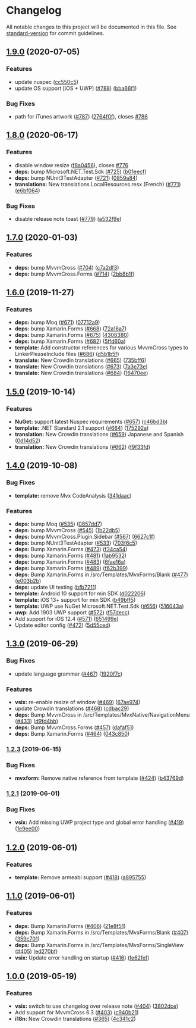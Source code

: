 # Changelog

All notable changes to this project will be documented in this file. See [standard-version](https://github.com/conventional-changelog/standard-version) for commit guidelines.

## [1.9.0](https://github.com/Plac3hold3r/MvxScaffolding/compare/v1.8.0...v1.9.0) (2020-07-05)


### Features

* update nuspec ([cc550c5](https://github.com/Plac3hold3r/MvxScaffolding/commit/cc550c5dc51b8755306ef0c9680728452a5062ca))
* update OS support [iOS + UWP] ([#788](https://github.com/Plac3hold3r/MvxScaffolding/issues/788)) ([bba66f1](https://github.com/Plac3hold3r/MvxScaffolding/commit/bba66f1d0d23bc8ed1aeb3eb4217e873eaf24e0e))


### Bug Fixes

* path for iTunes artwork ([#787](https://github.com/Plac3hold3r/MvxScaffolding/issues/787)) ([2764f0f](https://github.com/Plac3hold3r/MvxScaffolding/commit/2764f0ff797d8fd7d0c091fc2fbe700cb377796b)), closes [#786](https://github.com/Plac3hold3r/MvxScaffolding/issues/786)

## [1.8.0](https://github.com/Plac3hold3r/MvxScaffolding/compare/v1.7.0...v1.8.0) (2020-06-17)


### Features

* disable window resize ([f8a0456](https://github.com/Plac3hold3r/MvxScaffolding/commit/f8a04562b47bcac2041c3704c149e68f359bc655)), closes [#776](https://github.com/Plac3hold3r/MvxScaffolding/issues/776)
* **deps:** bump Microsoft.NET.Test.Sdk ([#725](https://github.com/Plac3hold3r/MvxScaffolding/issues/725)) ([b01eecf](https://github.com/Plac3hold3r/MvxScaffolding/commit/b01eecf65823825c1775bc299cc07286ceb4ac28))
* **deps:** bump NUnit3TestAdapter ([#721](https://github.com/Plac3hold3r/MvxScaffolding/issues/721)) ([0859a84](https://github.com/Plac3hold3r/MvxScaffolding/commit/0859a8473bfa740e07293181e3abe59c5cb3431e))
* **translations:** New translations LocalResources.resx (French) ([#771](https://github.com/Plac3hold3r/MvxScaffolding/issues/771)) ([e6bf064](https://github.com/Plac3hold3r/MvxScaffolding/commit/e6bf064edb61a8f7eac67bff394bea31b8c7a70b))


### Bug Fixes

* disable release note toast ([#779](https://github.com/Plac3hold3r/MvxScaffolding/issues/779)) ([a532f9e](https://github.com/Plac3hold3r/MvxScaffolding/commit/a532f9e40a4cc047c13b5bca3e1b5ec2fbb4be25))

## [1.7.0](https://github.com/Plac3hold3r/MvxScaffolding/compare/v1.6.0...v1.7.0) (2020-01-03)


### Features

* **deps:** bump MvvmCross ([#704](https://github.com/Plac3hold3r/MvxScaffolding/issues/704)) ([c7a2df3](https://github.com/Plac3hold3r/MvxScaffolding/commit/c7a2df30a6b8786eee3f84080be17aa25c196f48))
* **deps:** bump MvvmCross.Forms ([#714](https://github.com/Plac3hold3r/MvxScaffolding/issues/714)) ([2bb8b1f](https://github.com/Plac3hold3r/MvxScaffolding/commit/2bb8b1fdd2b87907e20072ea756b0145245697da))

## [1.6.0](https://github.com/Plac3hold3r/MvxScaffolding/compare/v1.5.0...v1.6.0) (2019-11-27)


### Features

* **deps:** bump Moq ([#671](https://github.com/Plac3hold3r/MvxScaffolding/issues/671)) ([07712a9](https://github.com/Plac3hold3r/MvxScaffolding/commit/07712a9cfc9bb5bfcca6d65fd54b102f6f9f4abe))
* **deps:** bump Xamarin.Forms ([#668](https://github.com/Plac3hold3r/MvxScaffolding/issues/668)) ([72a16a7](https://github.com/Plac3hold3r/MvxScaffolding/commit/72a16a71bf5a4e7993d29264dec345811cc28622))
* **deps:** bump Xamarin.Forms ([#675](https://github.com/Plac3hold3r/MvxScaffolding/issues/675)) ([4308380](https://github.com/Plac3hold3r/MvxScaffolding/commit/4308380560d14af2bb3a1f3e9a1ce614e1018921))
* **deps:** bump Xamarin.Forms ([#682](https://github.com/Plac3hold3r/MvxScaffolding/issues/682)) ([5ffd60a](https://github.com/Plac3hold3r/MvxScaffolding/commit/5ffd60a5cd0c93d96f3fed2ff2c0f0d8ea34ecd2))
* **template:** Add constructor references for various MvvmCross types to LinkerPleaseInclude files ([#686](https://github.com/Plac3hold3r/MvxScaffolding/issues/686)) ([d5b1b5f](https://github.com/Plac3hold3r/MvxScaffolding/commit/d5b1b5f8ac4aedacafa7aee1915b8f1c64900635))
* **translate:** New Crowdin translations ([#665](https://github.com/Plac3hold3r/MvxScaffolding/issues/665)) ([735bff6](https://github.com/Plac3hold3r/MvxScaffolding/commit/735bff610f10c5f30127d0e8befec0a09b398af0))
* **translate:** New Crowdin translations ([#673](https://github.com/Plac3hold3r/MvxScaffolding/issues/673)) ([7a3e73e](https://github.com/Plac3hold3r/MvxScaffolding/commit/7a3e73e3f05dcca55eba6f93013c4080cea6d313))
* **translate:** New Crowdin translations ([#684](https://github.com/Plac3hold3r/MvxScaffolding/issues/684)) ([16470ee](https://github.com/Plac3hold3r/MvxScaffolding/commit/16470eee0de4540cc1a72f3282f2a54dda3970a1))

## [1.5.0](https://github.com/Plac3hold3r/MvxScaffolding/compare/v1.4.0...v1.5.0) (2019-10-14)


### Features

* **NuGet:** support latest Nuspec requirements ([#657](https://github.com/Plac3hold3r/MvxScaffolding/issues/657)) ([c46bd3b](https://github.com/Plac3hold3r/MvxScaffolding/commit/c46bd3bedd9ad5c2e899795c5fe004b8d3a05599))
* **template:** .NET  Standard 2.1 support ([#664](https://github.com/Plac3hold3r/MvxScaffolding/issues/664)) ([175292a](https://github.com/Plac3hold3r/MvxScaffolding/commit/175292a2515dad77325a08c10d6208113707100d))
* **translation:** New Crowdin translations ([#659](https://github.com/Plac3hold3r/MvxScaffolding/issues/659)) Japanese and Spanish ([0d14d52](https://github.com/Plac3hold3r/MvxScaffolding/commit/0d14d52754b8eb71b089daf0fd511423b7a83e3a))
* **translation:** New Crowdin translations ([#662](https://github.com/Plac3hold3r/MvxScaffolding/issues/662)) ([f9f33fd](https://github.com/Plac3hold3r/MvxScaffolding/commit/f9f33fdeed8e1cbfd035ebb5729e0252375a39d6))

## [1.4.0](https://github.com/Plac3hold3r/MvxScaffolding/compare/v1.3.0...v1.4.0) (2019-10-08)


### Bug Fixes

* **template:** remove Mvx CodeAnalysis ([341daac](https://github.com/Plac3hold3r/MvxScaffolding/commit/341daac))


### Features

* **deps:** bump Moq ([#535](https://github.com/Plac3hold3r/MvxScaffolding/issues/535)) ([0857dd7](https://github.com/Plac3hold3r/MvxScaffolding/commit/0857dd7))
* **deps:** bump MvvmCross ([#545](https://github.com/Plac3hold3r/MvxScaffolding/issues/545)) ([1b22db5](https://github.com/Plac3hold3r/MvxScaffolding/commit/1b22db5))
* **deps:** bump MvvmCross.Plugin.Sidebar ([#567](https://github.com/Plac3hold3r/MvxScaffolding/issues/567)) ([6627c1f](https://github.com/Plac3hold3r/MvxScaffolding/commit/6627c1f))
* **deps:** bump NUnit3TestAdapter ([#533](https://github.com/Plac3hold3r/MvxScaffolding/issues/533)) ([703f6c5](https://github.com/Plac3hold3r/MvxScaffolding/commit/703f6c5))
* **deps:** Bump Xamarin.Forms ([#473](https://github.com/Plac3hold3r/MvxScaffolding/issues/473)) ([f34ca54](https://github.com/Plac3hold3r/MvxScaffolding/commit/f34ca54))
* **deps:** bump Xamarin.Forms ([#481](https://github.com/Plac3hold3r/MvxScaffolding/issues/481)) ([1ab9532](https://github.com/Plac3hold3r/MvxScaffolding/commit/1ab9532))
* **deps:** bump Xamarin.Forms ([#483](https://github.com/Plac3hold3r/MvxScaffolding/issues/483)) ([6fae16a](https://github.com/Plac3hold3r/MvxScaffolding/commit/6fae16a))
* **deps:** bump Xamarin.Forms ([#489](https://github.com/Plac3hold3r/MvxScaffolding/issues/489)) ([f62b399](https://github.com/Plac3hold3r/MvxScaffolding/commit/f62b399))
* **deps:** Bump Xamarin.Forms in /src/Templates/MvxForms/Blank ([#477](https://github.com/Plac3hold3r/MvxScaffolding/issues/477)) ([e003b2b](https://github.com/Plac3hold3r/MvxScaffolding/commit/e003b2b))
* **deps:** update UI testing ([bfb7211](https://github.com/Plac3hold3r/MvxScaffolding/commit/bfb7211))
* **template:** Android 10 support for min SDK ([d022206](https://github.com/Plac3hold3r/MvxScaffolding/commit/d022206))
* **template:** iOS 13+ support for min SDK ([b49bff5](https://github.com/Plac3hold3r/MvxScaffolding/commit/b49bff5))
* **template:** UWP use NuGet Microsoft.NET.Test.Sdk ([#656](https://github.com/Plac3hold3r/MvxScaffolding/issues/656)) ([516043a](https://github.com/Plac3hold3r/MvxScaffolding/commit/516043a))
* **uwp:** Add 1903 UWP support ([#572](https://github.com/Plac3hold3r/MvxScaffolding/issues/572)) ([f57decc](https://github.com/Plac3hold3r/MvxScaffolding/commit/f57decc))
* Add support for iOS 12.4 ([#571](https://github.com/Plac3hold3r/MvxScaffolding/issues/571)) ([651499e](https://github.com/Plac3hold3r/MvxScaffolding/commit/651499e))
* Update editor config ([#472](https://github.com/Plac3hold3r/MvxScaffolding/issues/472)) ([5d55ced](https://github.com/Plac3hold3r/MvxScaffolding/commit/5d55ced))

## [1.3.0](https://github.com/Plac3hold3r/MvxScaffolding/compare/v1.2.3...v1.3.0) (2019-06-29)


### Bug Fixes

* update language grammar ([#467](https://github.com/Plac3hold3r/MvxScaffolding/issues/467)) ([1920f7c](https://github.com/Plac3hold3r/MvxScaffolding/commit/1920f7c))


### Features

* **vsix:** re-enable resize of window ([#469](https://github.com/Plac3hold3r/MvxScaffolding/issues/469)) ([67ae974](https://github.com/Plac3hold3r/MvxScaffolding/commit/67ae974))
* update Crowdin translations ([#468](https://github.com/Plac3hold3r/MvxScaffolding/issues/468)) ([cdbac29](https://github.com/Plac3hold3r/MvxScaffolding/commit/cdbac29))
* **deps:** Bump MvvmCross in /src/Templates/MvxNative/NavigationMenu ([#433](https://github.com/Plac3hold3r/MvxScaffolding/issues/433)) ([d9fd4bb](https://github.com/Plac3hold3r/MvxScaffolding/commit/d9fd4bb))
* **deps:** Bump MvvmCross.Forms ([#457](https://github.com/Plac3hold3r/MvxScaffolding/issues/457)) ([dafaf51](https://github.com/Plac3hold3r/MvxScaffolding/commit/dafaf51))
* **deps:** Bump Xamarin.Forms ([#464](https://github.com/Plac3hold3r/MvxScaffolding/issues/464)) ([043c850](https://github.com/Plac3hold3r/MvxScaffolding/commit/043c850))



### [1.2.3](https://github.com/Plac3hold3r/MvxScaffolding/compare/v1.2.1...v1.2.3) (2019-06-15)


### Bug Fixes

* **mvxform:** Remove native reference from template ([#424](https://github.com/Plac3hold3r/MvxScaffolding/issues/424)) ([b43769d](https://github.com/Plac3hold3r/MvxScaffolding/commit/b43769d))



### [1.2.1](https://github.com/Plac3hold3r/MvxScaffolding/compare/v1.2.0...v1.2.1) (2019-06-01)


### Bug Fixes

* **vsix:** Add missing UWP project type and global error handling ([#419](https://github.com/Plac3hold3r/MvxScaffolding/issues/419)) ([1e9ee00](https://github.com/Plac3hold3r/MvxScaffolding/commit/1e9ee00))



## [1.2.0](https://github.com/Plac3hold3r/MvxScaffolding/compare/v1.1.0...v1.2.0) (2019-06-01)


### Features

* **template:** Remove armeabi support ([#418](https://github.com/Plac3hold3r/MvxScaffolding/issues/418)) ([a895755](https://github.com/Plac3hold3r/MvxScaffolding/commit/a895755))



## [1.1.0](https://github.com/Plac3hold3r/MvxScaffolding/compare/v1.0.0...v1.1.0) (2019-06-01)


### Features

* **deps:** Bump Xamarin.Forms ([#406](https://github.com/Plac3hold3r/MvxScaffolding/issues/406)) ([21e8f51](https://github.com/Plac3hold3r/MvxScaffolding/commit/21e8f51))
* **deps:** Bump Xamarin.Forms in /src/Templates/MvxForms/Blank ([#407](https://github.com/Plac3hold3r/MvxScaffolding/issues/407)) ([359c701](https://github.com/Plac3hold3r/MvxScaffolding/commit/359c701))
* **deps:** Bump Xamarin.Forms in /src/Templates/MvxForms/SingleView ([#405](https://github.com/Plac3hold3r/MvxScaffolding/issues/405)) ([ed270bf](https://github.com/Plac3hold3r/MvxScaffolding/commit/ed270bf))
* **vsix:** Update error handling on startup ([#416](https://github.com/Plac3hold3r/MvxScaffolding/issues/416)) ([fe62fef](https://github.com/Plac3hold3r/MvxScaffolding/commit/fe62fef))



## [1.0.0](https://github.com/Plac3hold3r/MvxScaffolding/compare/v0.26.1-beta...v1.0.0) (2019-05-19)


### Features

* **vsix:** switch to use changelog over release note ([#404](https://github.com/Plac3hold3r/MvxScaffolding/issues/404)) ([3802dce](https://github.com/Plac3hold3r/MvxScaffolding/commit/3802dce))
* Add support for MvvmCross 6.3 ([#403](https://github.com/Plac3hold3r/MvxScaffolding/issues/403)) ([c940b21](https://github.com/Plac3hold3r/MvxScaffolding/commit/c940b21))
* **i18n:** New Crowdin translations ([#365](https://github.com/Plac3hold3r/MvxScaffolding/issues/365)) ([4c341c2](https://github.com/Plac3hold3r/MvxScaffolding/commit/4c341c2))

